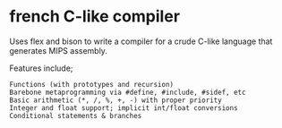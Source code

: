 # french C-like compiler

Uses flex and bison to write a compiler for a crude C-like language that generates MIPS assembly.

Features include;

	Functions (with prototypes and recursion)
	Barebone metaprogramming via #define, #include, #sidef, etc
	Basic arithmetic (*, /, %, +, -) with proper priority
	Integer and float support; implicit int/float conversions
	Conditional statements & branches

